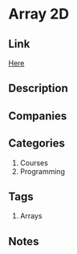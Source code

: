 # Array 2D

## Link

[Here](https://www.interviewbit.com/problems/array2d/)

## Description

## Companies

## Categories

1. Courses
1. Programming

## Tags

1. Arrays

## Notes
